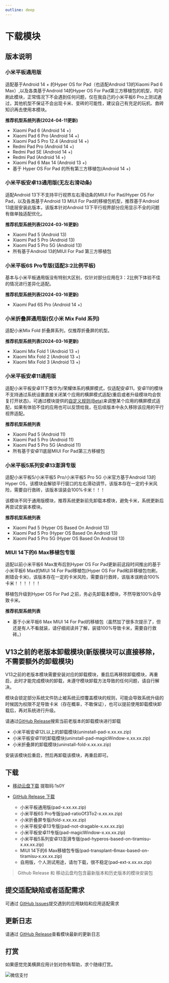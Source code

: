 ```yaml
---
outline: deep
---
```


# 下载模块

## 版本说明

### 小米平板通用版

适配基于Android 14 + 的Hyper OS for Pad（也适配Android 13的Xiaomi Pad 6 Max）,以及各类基于Android 14的Hyper OS For Pad第三方移植包的机型，均可刷此模块，正常情况下不会遇到任何问题，仅在我自己的小米平板6 Pro上测试通过，其他机型不保证不会出现卡米、变砖的可能性，建议自己有充足的玩机、救砖知识再去使用本模块。

**推荐机型系统列表(2024-04-11更新)**

- Xiaomi Pad 6 (Android 14 +)
- Xiaomi Pad 6 Pro (Android 14 +)
- Xiaomi Pad 5 Pro 12.4 (Android 14 +)
- Redmi Pad Pro (Android 14 +)
- Redmi Pad SE (Android 14 +)
- Redmi Pad (Android 14 +)
- Xiaomi Pad 6 Max 14 (Android 13 +)
- 基于 Hyper OS For Pad 的所有第三方移植包(Android 14 +)


### 小米平板安卓13通用版(无左右滑动条)

适配Android 13下不支持平行视界左右滑动条的MIUI For Pad/Hyper OS For Pad，以及各类基于Android 13 MIUI For Pad的移植包机型，推荐基于Android 13底层安装此版本，该版本针对Android 13下平行视界部分应用显示不全的问题有做单独适配优化。

**推荐机型系统列表(2024-03-16更新)**
- Xiaomi Pad 5 (Android 13)
- Xiaomi Pad 5 Pro (Android 13)
- Xiaomi Pad 5 Pro 5G (Android 13)
- 所有基于Android 13的MIUI For Pad 第三方移植包


### 小米平板6S Pro专版(适配3:2比例平板)

基本与小米平板通用版没有特别大区别，仅针对部分应用在3：2比例下体验不佳的情况进行差异化适配。

**推荐机型系统列表(2024-03-16更新)**
- Xiaomi Pad 6S Pro (Android 14 +)

### 小米折叠屏通用版(仅小米 Mix Fold 系列)

适配小米Mix Fold 折叠屏系列，仅推荐折叠屏的机型。

**推荐机型系统列表(2024-03-16更新)**
- Xiaomi Mix Fold 1 (Android 13 +)
- Xiaomi Mix Fold 2 (Android 13 +)
- Xiaomi Mix Fold 3 (Android 13 +)

### 小米平板安卓11通用版

适配小米平板安卓11下类华为/荣耀体系的横屏模式，仅适配安卓11，安卓11的模块不支持通过系统设置直接关闭某个应用的横屏模式适配(重启或者升级模块均会恢复打开状态)，可通过模块提供的[自定义规则(Beta)](https://hyper-magic-window.sothx.com/custom-config.html)来调整某个应用的横屏模式适配，如果有体验不佳的应用也可以反馈给我，在后续版本中永久移除该应用的平行视界适配。

**推荐机型系统列表**
- Xiaomi Pad 5 (Android 11)
- Xiaomi Pad 5 Pro (Android 11)
- Xiaomi Pad 5 Pro 5G (Android 11)
- 所有基于安卓11底层MIUI For Pad第三方移植包

### 小米平板5系列安卓13澎湃专版

适配小米平板5/小米平板5 Pro/小米平板5 Pro 5G 小米官方基于Android 13的 Hyper OS，该模块会解锁平行窗口的左右滑动调节，该版本存在一定的卡米风险，需要自行救砖，该版本误装会100%卡米！！！

该模块不同于通用版模块，推荐系统更新前先卸载本模块，避免卡米，系统更新后再尝试安装本模块。

**推荐机型系统列表**
- Xiaomi Pad 5 (Hyper OS Based On Android 13)
- Xiaomi Pad 5 Pro (Hyper OS Based On Android 13)
- Xiaomi Pad 5 Pro 5G (Hyper OS Based On Android 13)

### MIUI 14下的6 Max移植包专版

适配以前小米平板6 Max发布后到Hyper OS For Pad更新前这段时间推出的基于小米平板6 Max的MIUI 14 For Pad移植包(Hyper OS For Pad和非移植包勿刷，刷错会卡米)，该版本存在一定的卡米风险，需要自行救砖，该版本误刷会100%卡米！！！！！！

移植包升级到Hyper OS For Pad 之前，务必先卸载本模块，不然导致100%会导致卡米。

**推荐机型系统列表**
- 基于小米平板6 Max MIUI 14 For Pad的移植包（虽然加了很多次提示了，但还是有人不看就装，请仔细阅读并了解，装错100%导致卡米，需要自行救砖。）



## V13之前的老版本卸载模块(新版模块可以直接移除，不需要额外的卸载模块)

V13之前的老版本模块需要安装对应的卸载模块，重启后再移除卸载模块，再重启，此时才能完成模块的卸载，未遵守模块卸载方法导致的任何问题，请自行解决。

模块会锁定部分系统文件防止被系统云控覆盖模块的规则，可能会导致系统升级的时候因为权限不足导致卡米（存在概率，不敢保证），也可以提前使用卸载模块卸载后，再对系统进行升级。

请通过[GitHub Release](https://github.com/sothx/mipad-magic-window/releases/)搜索当前老版本的卸载模块进行卸载

-  小米平板安卓12L以上的卸载模块(uninstall-pad-x.xx.xx.zip)
-  小米平板安卓11的卸载模块(uninstall-pad-magicWindow-x.xx.xx.zip)
-  小米折叠屏的卸载模块(uninstall-fold-x.xx.xx.zip)

安装该模块后重启，然后再卸载该模块，再重启即可。


## 下载

-   [移动云盘下载](https://caiyun.139.com/m/i?135Ce1mQo5kKV) 提取码:1s0Y

-   [GitHub Release 下载](https://github.com/sothx/mipad-magic-window/releases/)
    -   小米平板通用版(pad-x.xx.xx.zip)
    -   小米平板6S Pro专版(pad-ratioOf3To2-x.xx.xx.zip)
    -   小米折叠屏专版(fold-x.xx.xx.zip)
    -   小米平板安卓13专版(pad-not-dragable-x.xx.xx.zip)
    -   小米平板安卓11专版(pad-magicWindow-x.xx.xx.zip)
    -   小米平板5系列安卓13澎湃专版(pad-hyperos-based-on-tiramisu-x.xx.xx.zip)
    -   MIUI 14下的6 Max移植包专版(pad-transplant-6max-based-on-tiramisu-x.xx.xx.zip)
    -   自用版，个人测试用途，请勿下载，很不稳定(pad-ext-x.xx.xx.zip)

> Github Release 和 移动云盘均包含最新版本和历史版本的模块安装包

## 提交适配缺陷或者适配需求

可通过 [GitHub Issues](https://github.com/sothx/mipad-magic-window/issues)提交遇到的应用缺陷和应用适配需求

## 更新日志

请通过 [GitHub Release](https://github.com/sothx/mipad-magic-window/releases/)查看模块最新的更新日志

## 打赏

如果感觉完美横屏应用计划对你有帮助，求个随缘打赏。

![微信支付](https://sothx.com/images/github/wechatQR.jpg)
